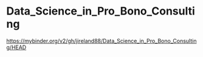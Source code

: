 # Data_Science_in_Pro_Bono_Consulting

https://mybinder.org/v2/gh/jireland88/Data_Science_in_Pro_Bono_Consulting/HEAD
